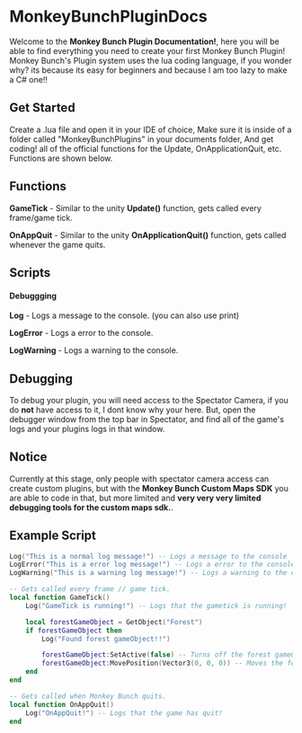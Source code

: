 # MonkeyBunchPluginDocs
Welcome to the **Monkey Bunch Plugin Documentation!**, here you will be able to find everything you need to create your first Monkey Bunch Plugin!
Monkey Bunch's Plugin system uses the lua coding language, if you wonder why? its because its easy for beginners and because I am too lazy to make a C# one!!

## Get Started
Create a .lua file and open it in your IDE of choice, Make sure it is inside of a folder called "MonkeyBunchPlugins" in your documents folder, And get coding! all of the official functions for the Update, OnApplicationQuit, etc. Functions are shown below.

## Functions
**GameTick** - Similar to the unity **Update()** function, gets called every frame/game tick.

**OnAppQuit** - Similar to the unity **OnApplicationQuit()** function, gets called whenever the game quits.

## Scripts

#### Debuggging
**Log** - Logs a message to the console. (you can also use print)

**LogError** - Logs a error to the console.

**LogWarning** - Logs a warning to the console.

## Debugging
To debug your plugin, you will need access to the Spectator Camera, if you do **not** have access to it, I dont know why your here. But, open the debugger window from the top bar in Spectator, and find all of the game's logs and your plugins logs in that window.

## Notice
Currently at this stage, only people with spectator camera access can create custom plugins, but with the **Monkey Bunch Custom Maps SDK** you are able to code in that, but more limited and **very very very limited debugging tools for the custom maps sdk.**.

## Example Script
```lua
Log("This is a normal log message!") -- Logs a message to the console
LogError("This is a error log message!") -- Logs a error to the console
LogWarning("This is a warning log message!") -- Logs a warning to the console

-- Gets called every frame // game tick.
local function GameTick()
    Log("GameTick is running!") -- Logs that the gametick is running!

    local forestGameObject = GetObject("Forest")
    if forestGameObject then
        Log("Found forest gameObject!!")

        forestGameObject:SetActive(false) -- Turns off the forest gameObject.
        forestGameObject:MovePosition(Vector3(0, 0, 0)) -- Moves the forest's world position to 0, 0, 0
    end
end

-- Gets called when Monkey Bunch quits.
local function OnAppQuit()
    Log("OnAppQuit!") -- Logs that the game has quit!
end
